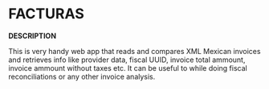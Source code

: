 # **FACTURAS**

**DESCRIPTION**

This is very handy web app that reads and compares XML Mexican invoices and retrieves info like provider data, fiscal UUID, invoice total ammount, invoice ammount without taxes etc. It can be useful to while doing fiscal reconciliations or any other invoice analysis.

